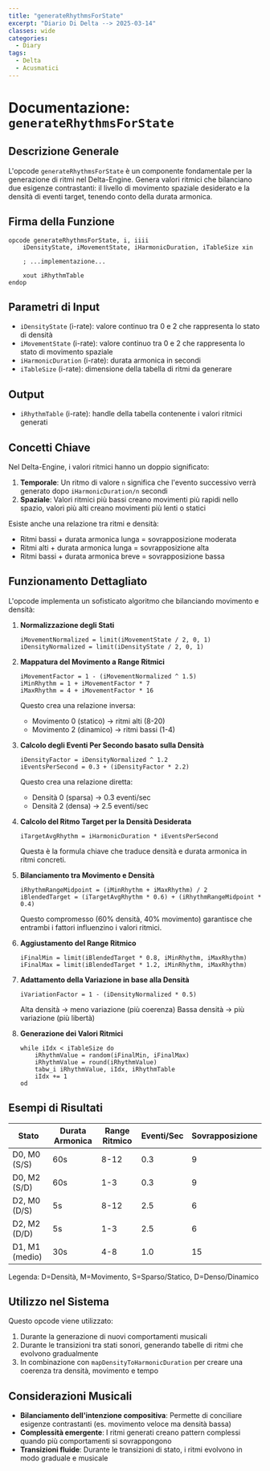 ```yaml
---
title: "generateRhythmsForState"
excerpt: "Diario Di Delta --> 2025-03-14"
classes: wide
categories:
  - Diary
tags:
  - Delta
  - Acusmatici
---
```


# Documentazione: `generateRhythmsForState`

## Descrizione Generale
L'opcode `generateRhythmsForState` è un componente fondamentale per la generazione di ritmi nel Delta-Engine. Genera valori ritmici che bilanciano due esigenze contrastanti: il livello di movimento spaziale desiderato e la densità di eventi target, tenendo conto della durata armonica.

## Firma della Funzione
```csound
opcode generateRhythmsForState, i, iiii
    iDensityState, iMovementState, iHarmonicDuration, iTableSize xin
    
    ; ...implementazione...
    
    xout iRhythmTable
endop
```

## Parametri di Input
- `iDensityState` (i-rate): valore continuo tra 0 e 2 che rappresenta lo stato di densità
- `iMovementState` (i-rate): valore continuo tra 0 e 2 che rappresenta lo stato di movimento spaziale
- `iHarmonicDuration` (i-rate): durata armonica in secondi
- `iTableSize` (i-rate): dimensione della tabella di ritmi da generare

## Output
- `iRhythmTable` (i-rate): handle della tabella contenente i valori ritmici generati

## Concetti Chiave

Nel Delta-Engine, i valori ritmici hanno un doppio significato:

1. **Temporale**: Un ritmo di valore `n` significa che l'evento successivo verrà generato dopo `iHarmonicDuration/n` secondi
2. **Spaziale**: Valori ritmici più bassi creano movimenti più rapidi nello spazio, valori più alti creano movimenti più lenti o statici

Esiste anche una relazione tra ritmi e densità:
- Ritmi bassi + durata armonica lunga = sovrapposizione moderata
- Ritmi alti + durata armonica lunga = sovrapposizione alta
- Ritmi bassi + durata armonica breve = sovrapposizione bassa

## Funzionamento Dettagliato

L'opcode implementa un sofisticato algoritmo che bilanciando movimento e densità:

1. **Normalizzazione degli Stati**
   ```csound
   iMovementNormalized = limit(iMovementState / 2, 0, 1)
   iDensityNormalized = limit(iDensityState / 2, 0, 1)
   ```

2. **Mappatura del Movimento a Range Ritmici**
   ```csound
   iMovementFactor = 1 - (iMovementNormalized ^ 1.5)
   iMinRhythm = 1 + iMovementFactor * 7
   iMaxRhythm = 4 + iMovementFactor * 16
   ```
   
   Questo crea una relazione inversa:
   - Movimento 0 (statico) → ritmi alti (8-20)
   - Movimento 2 (dinamico) → ritmi bassi (1-4)

3. **Calcolo degli Eventi Per Secondo basato sulla Densità**
   ```csound
   iDensityFactor = iDensityNormalized ^ 1.2
   iEventsPerSecond = 0.3 + (iDensityFactor * 2.2)
   ```
   
   Questo crea una relazione diretta:
   - Densità 0 (sparsa) → 0.3 eventi/sec
   - Densità 2 (densa) → 2.5 eventi/sec

4. **Calcolo del Ritmo Target per la Densità Desiderata**
   ```csound
   iTargetAvgRhythm = iHarmonicDuration * iEventsPerSecond
   ```
   
   Questa è la formula chiave che traduce densità e durata armonica in ritmi concreti.

5. **Bilanciamento tra Movimento e Densità**
   ```csound
   iRhythmRangeMidpoint = (iMinRhythm + iMaxRhythm) / 2
   iBlendedTarget = (iTargetAvgRhythm * 0.6) + (iRhythmRangeMidpoint * 0.4)
   ```
   
   Questo compromesso (60% densità, 40% movimento) garantisce che entrambi i fattori influenzino i valori ritmici.

6. **Aggiustamento del Range Ritmico**
   ```csound
   iFinalMin = limit(iBlendedTarget * 0.8, iMinRhythm, iMaxRhythm)
   iFinalMax = limit(iBlendedTarget * 1.2, iMinRhythm, iMaxRhythm)
   ```

7. **Adattamento della Variazione in base alla Densità**
   ```csound
   iVariationFactor = 1 - (iDensityNormalized * 0.5)
   ```
   
   Alta densità → meno variazione (più coerenza)
   Bassa densità → più variazione (più libertà)

8. **Generazione dei Valori Ritmici**
   ```csound
   while iIdx < iTableSize do
       iRhythmValue = random(iFinalMin, iFinalMax)
       iRhythmValue = round(iRhythmValue)
       tabw_i iRhythmValue, iIdx, iRhythmTable
       iIdx += 1
   od
   ```

## Esempi di Risultati

| Stato          | Durata Armonica | Range Ritmico | Eventi/Sec | Sovrapposizione |
|----------------|-----------------|---------------|------------|-----------------|
| D0, M0 (S/S)   | 60s             | 8-12          | 0.3        | 9               |
| D0, M2 (S/D)   | 60s             | 1-3           | 0.3        | 9               |
| D2, M0 (D/S)   | 5s              | 8-12          | 2.5        | 6               |
| D2, M2 (D/D)   | 5s              | 1-3           | 2.5        | 6               |
| D1, M1 (medio) | 30s             | 4-8           | 1.0        | 15              |

Legenda: D=Densità, M=Movimento, S=Sparso/Statico, D=Denso/Dinamico

## Utilizzo nel Sistema

Questo opcode viene utilizzato:

1. Durante la generazione di nuovi comportamenti musicali
2. Durante le transizioni tra stati sonori, generando tabelle di ritmi che evolvono gradualmente
3. In combinazione con `mapDensityToHarmonicDuration` per creare una coerenza tra densità, movimento e tempo

## Considerazioni Musicali

- **Bilanciamento dell'intenzione compositiva**: Permette di conciliare esigenze contrastanti (es. movimento veloce ma densità bassa)
- **Complessità emergente**: I ritmi generati creano pattern complessi quando più comportamenti si sovrappongono
- **Transizioni fluide**: Durante le transizioni di stato, i ritmi evolvono in modo graduale e musicale